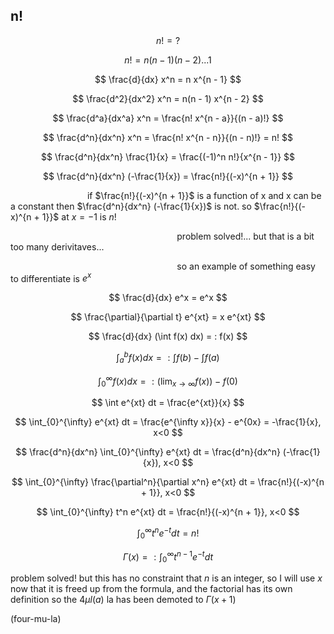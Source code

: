 ## n!

$$ n! = ? $$

$$ n! = n(n - 1)(n - 2)... 1 $$

$$ \frac{d}{dx} x^n = n x^{n - 1} $$

$$ \frac{d^2}{dx^2} x^n = n(n - 1) x^{n - 2} $$

$$ \frac{d^a}{dx^a} x^n = \frac{n! x^{n - a}}{(n - a)!} $$

$$ \frac{d^n}{dx^n} x^n = \frac{n! x^{n - n}}{(n - n)!} = n! $$

$$ \frac{d^n}{dx^n} \frac{1}{x} = \frac{(-1)^n n!}{x^{n - 1}} $$

$$ \frac{d^n}{dx^n} (-\frac{1}{x}) = \frac{n!}{(-x)^{n + 1}} $$

$\quad$ $\quad$ $\quad$ $\quad$ $\quad$ $\quad$  if $\frac{n!}{(-x)^{n + 1}}$ is a function of x and x can be a constant then $\frac{d^n}{dx^n} (-\frac{1}{x})$ is not. so $\frac{n!}{(-x)^{n + 1}}$ at $x = -1$ is $n!$

$\quad$ $\quad$ $\quad$ $\quad$ $\quad$ $\quad$ $\quad$ $\quad$ $\quad$ $\quad$ $\quad$ $\quad$ $\quad$ problem solved!... but that is a bit too many derivitaves...

$\quad$ $\quad$ $\quad$ $\quad$ $\quad$ $\quad$ $\quad$ $\quad$ $\quad$ $\quad$ $\quad$ $\quad$ $\quad$ so an example of something easy to differentiate is $e^x$

$$ \frac{d}{dx} e^x = e^x $$

$$ \frac{\partial}{\partial t} e^{xt} = x e^{xt} $$

$$ \frac{d}{dx} (\int f(x) dx) = : f(x) $$

$$ \int_{a}^{b} f(x) dx = : \int f(b) - \int f(a) $$

$$ \int_{0}^{\infty} f(x) dx = : (\lim_{x \to \infty} f(x)) - f(0) $$

$$ \int e^{xt} dt = \frac{e^{xt}}{x} $$

$$ \int_{0}^{\infty} e^{xt} dt = \frac{e^{\infty x}}{x} - e^{0x} = -\frac{1}{x}, x<0 $$

$$ \frac{d^n}{dx^n} \int_{0}^{\infty} e^{xt} dt = \frac{d^n}{dx^n} (-\frac{1}{x}), x<0 $$

$$ \int_{0}^{\infty} \frac{\partial^n}{\partial x^n} e^{xt} dt = \frac{n!}{(-x)^{n + 1}}, x<0 $$

$$ \int_{0}^{\infty} t^n e^{xt} dt = \frac{n!}{(-x)^{n + 1}}, x<0 $$

$$ \int_{0}^{\infty} t^n e^{-t} dt = n! $$

$$ \Gamma (x) = : \int_{0}^{\infty} t^{n - 1} e^{-t} dt $$

problem solved! but this has no constraint that $n$ is an integer, so I will use $x$ now that it is freed up from the formula, and the factorial has its own definition so the $4 \mu l(a)$ la has been demoted to $\Gamma (x + 1)$

(four-mu-la)
